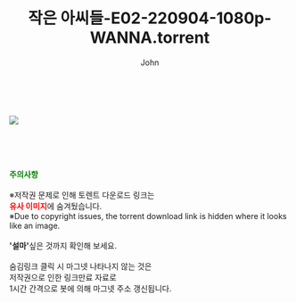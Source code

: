 ﻿---
layout: post
title:  "작은 아씨들-E02-220904-1080p-WANNA.torrent"
author: John
categories: [ 드라마 ]
tags: [  ]
image: https://torrentrj52.com/uploadfile/full/faae55596318bb5e35a4e2cd0a5172461745c1f6.jpg 
description: "작은 아씨들-E02-220904-1080p-WANNA torrent 정보 공유"
toc: true
toc_sticky: true
---

<br>
<p><img src="https://torrentrj52.com/uploadfile/full/faae55596318bb5e35a4e2cd0a5172461745c1f6.jpg"/></p>
    
<br><br><br>
<p data-ke-size="size16"><b><span style="color: green;">주의사항</span></b><br /><br />※저작권 문제로 인해 토렌트 다운로드 링크는<br /><b><span style="color: red;">유사 이미지</span></b>에 숨겨뒀습니다.<br />※Due to copyright issues, the torrent download link is hidden where it looks like an image.<br /><br /><b>'설마'</b>싶은 것까지 확인해 보세요.<br /><br />숨김링크 클릭 시 마그넷 나타나지 않는 것은<br />저작권으로 인한 링크만료 자료로<br />1시간 간격으로 봇에 의해 마그넷 주소 갱신됩니다.</p>
